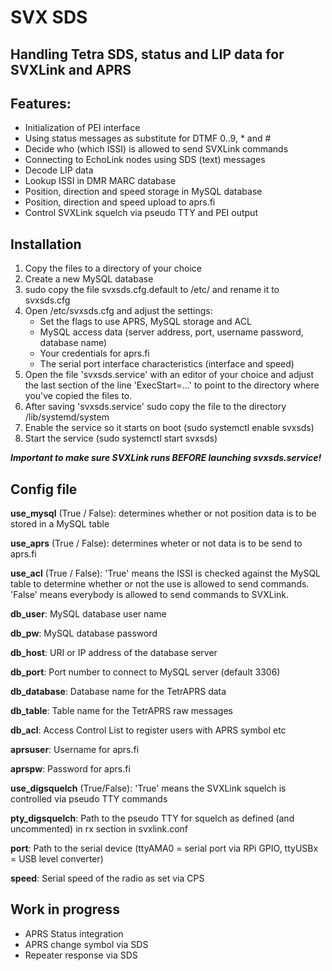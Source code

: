 # SVX SDS
## Handling Tetra SDS, status and LIP data for SVXLink and APRS

## Features:
* Initialization of PEI interface
* Using status messages as substitute for DTMF 0..9, * and #
* Decide who (which ISSI) is allowed to send SVXLink commands
* Connecting to EchoLink nodes using SDS (text) messages
* Decode LIP data
* Lookup ISSI in DMR MARC database
* Position, direction and speed storage in MySQL database
* Position, direction and speed upload to aprs.fi
* Control SVXLink squelch via pseudo TTY and PEI output

## Installation
1. Copy the files to a directory of your choice
1. Create a new MySQL database
1. sudo copy the file svxsds.cfg.default to /etc/ and rename it to svxsds.cfg
1. Open /etc/svxsds.cfg and adjust the settings:
	* Set the flags to use APRS, MySQL storage and ACL
	* MySQL access data (server address, port, username password, database name)
	* Your credentials for aprs.fi
	* The serial port interface characteristics (interface and speed)
1. Open the file 'svxsds.service' with an editor of your choice and adjust the last section of the line 'ExecStart=...' to point to the directory where you've copied the files to.
1. After saving 'svxsds.service' sudo copy the file to the directory /lib/systemd/system
1. Enable the service so it starts on boot (sudo systemctl enable svxsds)
1. Start the service (sudo systemctl start svxsds)

__*Important to make sure SVXLink runs BEFORE launching svxsds.service!*__

## Config file
__use_mysql__ (True / False): determines whether or not position data is to be stored in a MySQL table

__use_aprs__ (True / False): determines wheter or not data is to be send to aprs.fi

__use_acl__ (True / False): 'True' means the ISSI is checked against the MySQL table to determine whether or not the use is allowed to send commands. 'False' means everybody is allowed to send commands to SVXLink.

__db_user__: MySQL database user name

__db_pw__: MySQL database password

__db_host__: URI or IP address of the database server

__db_port__: Port number to connect to MySQL server (default 3306)

__db_database__: Database name for the TetrAPRS data

__db_table__: Table name for the TetrAPRS raw messages

__db_acl__: Access Control List to register users with APRS symbol etc

__aprsuser__: Username for aprs.fi

__aprspw__: Password for aprs.fi

__use_digsquelch__ (True/False): 'True' means the SVXLink squelch is controlled via pseudo TTY commands

__pty_digsquelch__: Path to the pseudo TTY for squelch as defined (and uncommented) in rx section in svxlink.conf

__port__: Path to the serial device (ttyAMA0 = serial port via RPi GPIO, ttyUSBx = USB level converter)

__speed__: Serial speed of the radio as set via CPS

## Work in progress
* APRS Status integration
* APRS change symbol via SDS
* Repeater response via SDS
